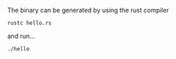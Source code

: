 The binary can be generated by using the rust compiler

```
rustc hello.rs
```

and run...

```
./hello
```